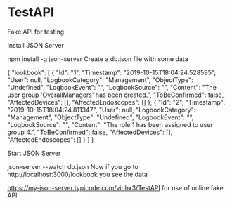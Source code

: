 # TestAPI
Fake API for testing

Install JSON Server

npm install -g json-server
Create a db.json file with some data

{
    "lookbook": [
        {
            "Id": "1",
            "Timestamp": "2019-10-15T18:04:24.528595",
            "User": null,
            "LogbookCategory": "Management",
            "ObjectType": "Undefined",
            "LogbookEvent": "",
            "LogbookSource": "",
            "Content": "The user group 'OverallManagers' has been created.",
            "ToBeConfirmed": false,
            "AffectedDevices": [],
            "AffectedEndoscopes": []
        },
        {
            "Id": "2",
            "Timestamp": "2019-10-15T18:04:24.811347",
            "User": null,
            "LogbookCategory": "Management",
            "ObjectType": "Undefined",
            "LogbookEvent": "",
            "LogbookSource": "",
            "Content": "The role 1 has been assigned to user group 4.",
            "ToBeConfirmed": false,
            "AffectedDevices": [],
            "AffectedEndoscopes": []
        }
    ]
}




Start JSON Server

json-server --watch db.json
Now if you go to http://localhost:3000/lookbook you see the data

https://my-json-server.typicode.com/vinhx3/TestAPI for use of online fake API
